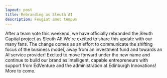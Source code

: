 ```yaml
---
layout: post
title: Rebranding as Sleuth AI
description: Feugiat amet tempus
---
```


After a team vote this weekend, we have officially rebranded the Sleuth Capital project as Sleuth AI! We're excited to share this update with our many fans. The change comes as an effort to communicate the shifting focus of the business model, away from an investment fund and towards an AI service provider! Excited to move forward under the new name and continue to build our brand as intelligent, capable entrepreneurs with support from EdVenture and the administration at Edinburgh Innovations! More to come.
